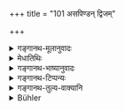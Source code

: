 +++
title = "101 असपिण्डन् द्विजम्"

+++

<details><summary>गङ्गानथ-मूलानुवादः</summary>

A Brāhmaṇa, having carried, like a relation, a dead Brāhmaṇa who is not his ‘Sapiṇḍa’ relation,—or the near relatives of his mother,—becomes pure in three days.—(100).
</details>

<details><summary>मेधातिथिः</summary>

**बन्धुवद्** इति धर्मेण, न मूल्येन । **मातुर् आप्तांश् च** । आप्तग्रहणं प्रत्यासन्नबान्दवमातुलादिग्रहणार्थम् । अस्माच् चानुमीयते **असपिण्डः** असमानोदको न सर्वसपिण्डाद् अन्यः ॥ ५.१०० ॥
</details>

<details><summary>गङ्गानथ-भाष्यानुवादः</summary>

‘*Like* *a relative*’,—*i.e*., from a religious motive, and not on payment of wages.

‘*Near relatives of his mother*’:— the term ‘near’ is meant to include such close relations as the maternal uncle and the like. From this it appears that the term ‘*non-sapiṇḍa*’ here stands for those who are not ‘*samānodaka*’,—and not only for all except *sapiṇḍa* -relations.—(100).
</details>

<details><summary>गङ्गानथ-टिप्पन्यः</summary>

(Verse 101 of others.)

This verse is quoted in *Mitākṣarā* (on 3.14), which deduces the
following conclusions from this and the next verse:—If, through
affection for the dead, one after having carried the dead body, lives in
the house and takes his food there, then he remains impure for ten
days;—if he remains in the house but takes no food there, the impurity
lasts for three days;—if he only carries the body, but neither remains
in the house nor takes food here, then the impurity lasts for one day
only;—in *Śuddhimayūkha* (p.17);—in *Smṛtisāroddhāra* (p. 220);—in
*Śuddhikaumudī* (p. 59), which explains ‘*bandhuvat*’ as ‘through
affection and adds that if it is done merely as a meritorious act, then
there is mere bathing.

It is quoted in *Madanapārijāta* (p. 413), which notes that the rule
pertains to the carrying of the dead body of a person belonging to the
same caste as oneself;—in *Parāśaramādhava* (Ācāra, p. 631), which
deduces the same conclusions as *Mitākṣarā*, and adds that it refers to
the dead of the Brāhmaṇa’s own caste; for those of different castes, the
rule is laid down by Gautama, that the impurity is to be regulated
according to the rules pertaining to that caste;—and in *Smṛtitattva*
(II, p. 293), which explains ‘*bandhuvat*’ to mean ‘through affection’,
and deduces the same conclusions as *Mitākṣarā*, and adds that in the
case of ‘relations’ if one carries the dead body only with a view to
acquiring spiritual merit, the man remains impure for *three days*, even
though he may not live in the house or take his food there.

It is quoted in *Aparārka* (p. 883), which adds that from the rest of
the verse it is clear that what is said here applies only to that case
where one does not take his food in the house of the dead;—in *Hāralatā*
(p. 82), which has the following notes:—‘*nirhṛtya*,’ ‘having carried
and burnt,’—‘*bandhuvat*,’ through affectionate regard;—this implies
that if it is done by way of helping a helpless person, then this rule
is not applicable,—‘*māturāptān*,’ uterine brother or sister or maternal
uncle and so forth;—and in *Gadādharapaddhati* (Kāla, p. 320) which adds
that this rule applies to ages other than the Kali.
</details>

<details><summary>गङ्गानथ-तुल्य-वाक्यानि</summary>

*Baudhāyana* (1.11.32-33).—‘If one unintentionally touches the corpse of
a stranger, he becomes pure by bathing in his clothes;—if he does it
intentionally, he remains impure for three days.’

*Parāśara* (3.39-41).—‘Those twice-born men who carry the dead body of a
Brāhmaṇa who has none of his own, obtain the rewards of sacrifices at
each step of the journey (to the cremation-ground); for those men of
meritorious acts, there is no sin or impurity, and they become purified
immediately by bathing; on carrying and burning the dead body of a
Brāhmaṇa who has no *sagotra* and no relations, one becomes purified by
breath-suspension.’

*Aṅgiras* (Panlśaramadhava, p. 631).—‘If one somehow carries the dead
body of one who is not his *sapiṇḍa*, he becomes pure the same day by
bathing in his clothes and touching fire.’

*Parāśara* (Aparārka, p 883).—‘The Brāhmaṇa is not defiled by touching
or cremating a dead body; one who carries it, and applies fire to it,
becomes pure after bathing.’
</details>

<details><summary>Bühler</summary>

101	A Brahmana, having carried out a dead Brahmana who is not a Sapinda, as (if he were) a (near) relative, or a near relative of his mother, becomes pure after three days;
</details>
